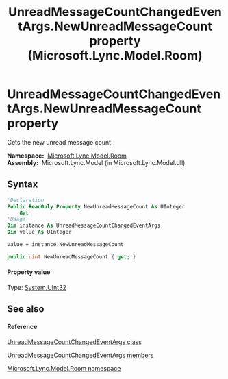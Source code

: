 ﻿---
title: UnreadMessageCountChangedEventArgs.NewUnreadMessageCount property  (Microsoft.Lync.Model.Room)
TOCTitle: 'NewUnreadMessageCount property '
ms:assetid: P:Microsoft.Lync.Model.Room.UnreadMessageCountChangedEventArgs.NewUnreadMessageCount_DI_3_UC_OCS14MrefLyncWPF
ms:mtpsurl: https://msdn.microsoft.com/en-us/library/microsoft.lync.model.room.unreadmessagecountchangedeventargs.newunreadmessagecount_di_3_uc_ocs14mreflyncwpf(v=office.15)
ms:contentKeyID: 48590003
ms.date: 07/28/2014
mtps_version: v=office.15
f1_keywords:
- Microsoft.Lync.Model.Room.UnreadMessageCountChangedEventArgs.NewUnreadMessageCount
dev_langs:
- CSharp
- JScript
- VB
- other
---

# UnreadMessageCountChangedEventArgs.NewUnreadMessageCount property

Gets the new unread message count.

**Namespace:**  [Microsoft.Lync.Model.Room](microsoft-lync-model-room-namespace_2.md)  
**Assembly:**  Microsoft.Lync.Model (in Microsoft.Lync.Model.dll)

## Syntax

``` vb
'Declaration
Public ReadOnly Property NewUnreadMessageCount As UInteger
    Get
'Usage
Dim instance As UnreadMessageCountChangedEventArgs
Dim value As UInteger

value = instance.NewUnreadMessageCount
```

``` csharp
public uint NewUnreadMessageCount { get; }
```

#### Property value

Type: [System.UInt32](http://msdn2.microsoft.com/en-us/library/ctys3981)  

## See also

#### Reference

[UnreadMessageCountChangedEventArgs class](unreadmessagecountchangedeventargs-class-microsoft-lync-model-room_2.md)

[UnreadMessageCountChangedEventArgs members](unreadmessagecountchangedeventargs-members-microsoft-lync-model-room_2.md)

[Microsoft.Lync.Model.Room namespace](microsoft-lync-model-room-namespace_2.md)

